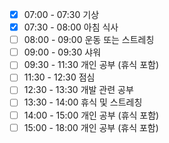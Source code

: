 - [x] 07:00 - 07:30 기상
- [x] 07:30 - 08:00 아침 식사
- [ ] 08:00 - 09:00 운동 또는 스트레칭
- [ ] 09:00 - 09:30 샤워 
- [ ] 09:30 - 11:30 개인 공부 (휴식 포함)
- [ ] 11:30 - 12:30 점심 
- [ ] 12:30 - 13:30 개발 관련 공부 
- [ ] 13:30 - 14:00 휴식 및 스트레칭
- [ ] 14:00 - 15:00 개인 공부 (휴식 포함)
- [ ] 15:00 - 18:00 개인 공부 (휴식 포함)  